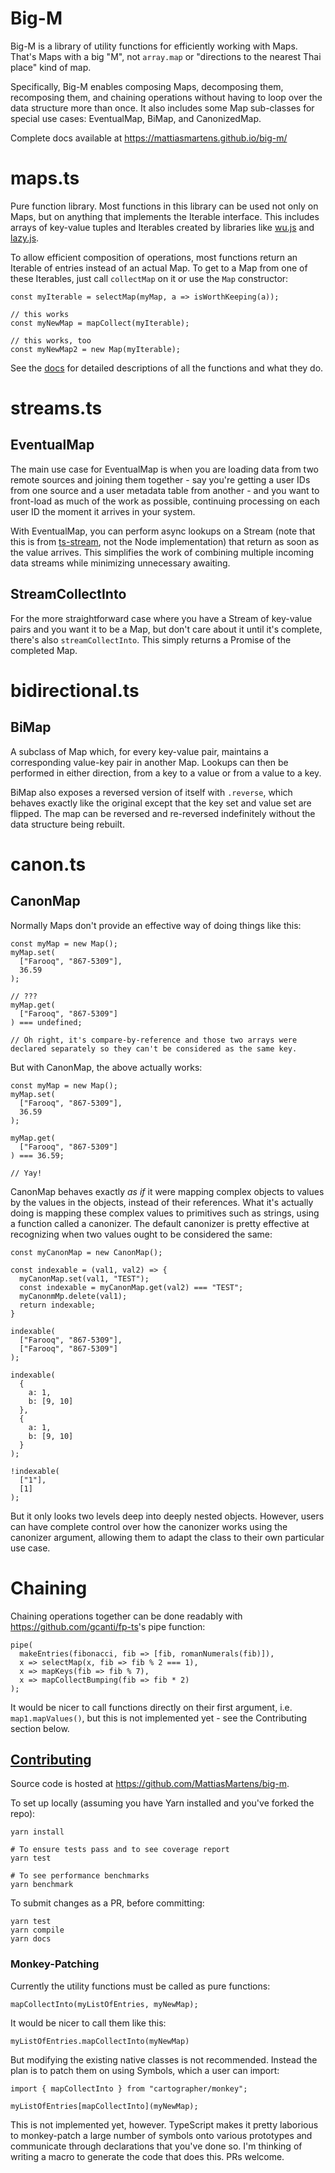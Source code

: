 # Big-M

Big-M is a library of utility functions for efficiently working with Maps. 
That's Maps with a big "M", not `array.map` or "directions to the nearest Thai place" kind of map.

Specifically, Big-M enables composing Maps, decomposing them, recomposing them, and chaining operations without having to loop over the data structure more than once.
It also includes some Map sub-classes for special use cases: EventualMap, BiMap, and CanonizedMap.

Complete docs available at <https://mattiasmartens.github.io/big-m/>

# maps.ts

Pure function library.
Most functions in this library can be used not only on Maps, but on anything that implements the Iterable interface.
This includes arrays of key-value tuples and Iterables created by libraries like [wu.js](https://fitzgen.github.io/wu.js/) and [lazy.js](http://danieltao.com/lazy.js/).

To allow efficient composition of operations, most functions return an Iterable of entries instead of an actual Map.
To get to a Map from one of these Iterables, just call `collectMap` on it or use the `Map` constructor:

```
const myIterable = selectMap(myMap, a => isWorthKeeping(a));

// this works
const myNewMap = mapCollect(myIterable);

// this works, too
const myNewMap2 = new Map(myIterable);
```

See the [docs](https://mattiasmartens.github.io/big-m/) for detailed descriptions of all the functions and what they do.

# streams.ts

## EventualMap

The main use case for EventualMap is when you are loading data from two remote sources and joining them together - say you're getting a user IDs from one source and a user metadata table from another - and you want to front-load as much of the work as possible, continuing processing on each user ID the moment it arrives in your system.

With EventualMap, you can perform async lookups on a Stream (note that this is from [ts-stream](https://github.com/poelstra/ts-stream), not the Node implementation) that return as soon as the value arrives.
This simplifies the work of combining multiple incoming data streams while minimizing unnecessary awaiting.

## StreamCollectInto

For the more straightforward case where you have a Stream of key-value pairs and you want it to be a Map, but don't care about it until it's complete, there's also `streamCollectInto`.
This simply returns a Promise of the completed Map.

# bidirectional.ts

## BiMap

A subclass of Map which, for every key-value pair, maintains a corresponding value-key pair in another Map.
Lookups can then be performed in either direction, from a key to a value or from a value to a key.

BiMap also exposes a reversed version of itself with `.reverse`, which behaves exactly like the original except that the key set and value set are flipped.
The map can be reversed and re-reversed indefinitely without the data structure being rebuilt.

# canon.ts

## CanonMap

Normally Maps don't provide an effective way of doing things like this:

```
const myMap = new Map();
myMap.set(
  ["Farooq", "867-5309"],
  36.59
);

// ???
myMap.get(
  ["Farooq", "867-5309"]
) === undefined;

// Oh right, it's compare-by-reference and those two arrays were declared separately so they can't be considered as the same key.

```

But with CanonMap, the above actually works:

```
const myMap = new Map();
myMap.set(
  ["Farooq", "867-5309"],
  36.59
);

myMap.get(
  ["Farooq", "867-5309"]
) === 36.59;

// Yay!

```

CanonMap behaves exactly *as if* it were mapping complex objects to values by the values in the objects, instead of their references.
What it's actually doing is mapping these complex values to primitives such as strings, using a function called a canonizer.
The default canonizer is pretty effective at recognizing when two values ought to be considered the same:
```
const myCanonMap = new CanonMap();

const indexable = (val1, val2) => {
  myCanonMap.set(val1, "TEST");
  const indexable = myCanonMap.get(val2) === "TEST";
  myCanonmMp.delete(val1);
  return indexable;
}

indexable(
  ["Farooq", "867-5309"],
  ["Farooq", "867-5309"]
);

indexable(
  {
    a: 1,
    b: [9, 10]
  },
  {
    a: 1,
    b: [9, 10]
  }
);

!indexable(
  ["1"],
  [1]
);
```

But it only looks two levels deep into deeply nested objects.
However, users can have complete control over how the canonizer works using the canonizer argument, allowing them to adapt the class to their own particular use case.

# Chaining

Chaining operations together can be done readably with <https://github.com/gcanti/fp-ts>'s pipe function:

```
pipe(
  makeEntries(fibonacci, fib => [fib, romanNumerals(fib)]),
  x => selectMap(x, fib => fib % 2 === 1),
  x => mapKeys(fib => fib % 7),
  x => mapCollectBumping(fib => fib * 2)
);
```

It would be nicer to call functions directly on their first argument, i.e. `map1.mapValues()`, but this is not implemented yet - see the Contributing section below.

## [Contributing](https://github.com/MattiasMartens/big-m)

Source code is hosted at <https://github.com/MattiasMartens/big-m>.

To set up locally (assuming you have Yarn installed and you've forked the repo):
```
yarn install

# To ensure tests pass and to see coverage report
yarn test

# To see performance benchmarks
yarn benchmark
```

To submit changes as a PR, before committing:
```
yarn test
yarn compile
yarn docs
```

### Monkey-Patching

Currently the utility functions must be called as pure functions:

```
mapCollectInto(myListOfEntries, myNewMap);
```

It would be nicer to call them like this:
```
myListOfEntries.mapCollectInto(myNewMap)
```

But modifying the existing native classes is not recommended.
Instead the plan is to patch them on using Symbols, which a user can import:

```
import { mapCollectInto } from "cartographer/monkey";

myListOfEntries[mapCollectInto](myNewMap);
```

This is not implemented yet, however.
TypeScript makes it pretty laborious to monkey-patch a large number of symbols onto various prototypes and communicate through declarations that you've done so.
I'm thinking of writing a macro to generate the code that does this.
PRs welcome.